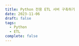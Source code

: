 ```yaml
---
title: Python 전용 ETL 서버 구축하기
date: 2023-11-06
draft: false
tags:
  - Python
  - ETL
complete: false
---
```

